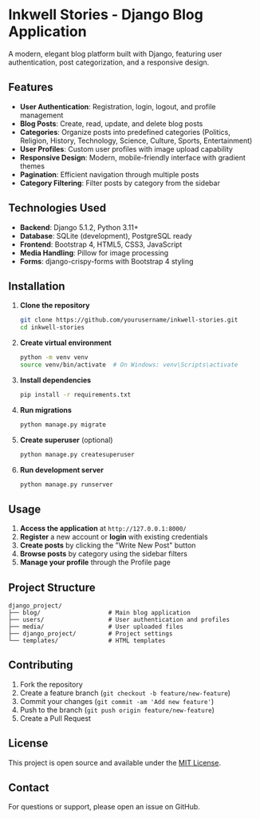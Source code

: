 # Inkwell Stories - Django Blog Application

A modern, elegant blog platform built with Django, featuring user authentication, post categorization, and a responsive design.

## Features

- **User Authentication**: Registration, login, logout, and profile management
- **Blog Posts**: Create, read, update, and delete blog posts
- **Categories**: Organize posts into predefined categories (Politics, Religion, History, Technology, Science, Culture, Sports, Entertainment)
- **User Profiles**: Custom user profiles with image upload capability
- **Responsive Design**: Modern, mobile-friendly interface with gradient themes
- **Pagination**: Efficient navigation through multiple posts
- **Category Filtering**: Filter posts by category from the sidebar

## Technologies Used

- **Backend**: Django 5.1.2, Python 3.11+
- **Database**: SQLite (development), PostgreSQL ready
- **Frontend**: Bootstrap 4, HTML5, CSS3, JavaScript
- **Media Handling**: Pillow for image processing
- **Forms**: django-crispy-forms with Bootstrap 4 styling

## Installation

1. **Clone the repository**
   ```bash
   git clone https://github.com/yourusername/inkwell-stories.git
   cd inkwell-stories
   ```

2. **Create virtual environment**
   ```bash
   python -m venv venv
   source venv/bin/activate  # On Windows: venv\Scripts\activate
   ```

3. **Install dependencies**
   ```bash
   pip install -r requirements.txt
   ```

4. **Run migrations**
   ```bash
   python manage.py migrate
   ```

5. **Create superuser** (optional)
   ```bash
   python manage.py createsuperuser
   ```

6. **Run development server**
   ```bash
   python manage.py runserver
   ```

## Usage

1. **Access the application** at `http://127.0.0.1:8000/`
2. **Register** a new account or **login** with existing credentials
3. **Create posts** by clicking the "Write New Post" button
4. **Browse posts** by category using the sidebar filters
5. **Manage your profile** through the Profile page

## Project Structure

```
django_project/
├── blog/                   # Main blog application
├── users/                  # User authentication and profiles
├── media/                  # User uploaded files
├── django_project/         # Project settings
└── templates/              # HTML templates
```

## Contributing

1. Fork the repository
2. Create a feature branch (`git checkout -b feature/new-feature`)
3. Commit your changes (`git commit -am 'Add new feature'`)
4. Push to the branch (`git push origin feature/new-feature`)
5. Create a Pull Request

## License

This project is open source and available under the [MIT License](LICENSE).

## Contact

For questions or support, please open an issue on GitHub.